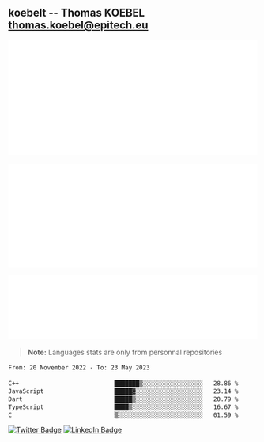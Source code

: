 ## koebelt -- Thomas KOEBEL <thomas.koebel@epitech.eu>

<!-- On github since 2018-->


![Metrics](/metrics.classic.svg)



<!--![Metrics](/metrics.plugin.introduction.repository.svg)-->
![Metrics](/metrics.plugin.isocalendar.svg)



![Metrics](/metrics.plugin.languages.svg)

> **Note:** Languages stats are only from personnal repositories

<!--START_SECTION:waka-->

```text
From: 20 November 2022 - To: 23 May 2023

C++                           ███████▒░░░░░░░░░░░░░░░░░   28.86 %
JavaScript                    █████▓░░░░░░░░░░░░░░░░░░░   23.14 %
Dart                          █████▒░░░░░░░░░░░░░░░░░░░   20.79 %
TypeScript                    ████▒░░░░░░░░░░░░░░░░░░░░   16.67 %
C                             ▒░░░░░░░░░░░░░░░░░░░░░░░░   01.59 %
```

<!--END_SECTION:waka-->

[![Twitter Badge](https://img.shields.io/badge/Twitter-Profile-informational?style=flat&logo=twitter&logoColor=white&color=1CA2F1)](https://twitter.com/jesuis_roux)
[![LinkedIn Badge](https://img.shields.io/badge/LinkedIn-Profile-informational?style=flat&logo=linkedin&logoColor=white&color=0D76A8)](https://www.linkedin.com/in/koebelt/)
